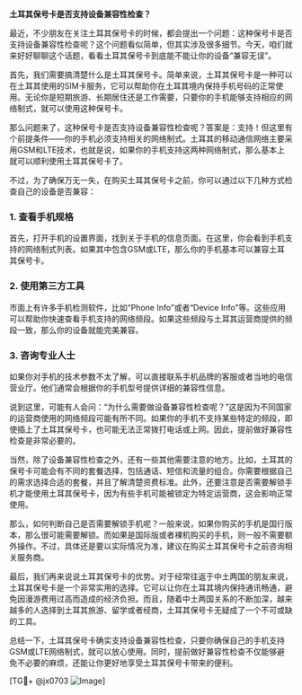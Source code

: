 **土耳其保号卡是否支持设备兼容性检查？**

最近，不少朋友在关注土耳其保号卡的时候，都会提出一个问题：这种保号卡是否支持设备兼容性检查呢？这个问题看似简单，但其实涉及很多细节。今天，咱们就来好好聊聊这个话题，看看土耳其保号卡到底能不能让你的设备“兼容无误”。

首先，我们需要搞清楚什么是土耳其保号卡。简单来说，土耳其保号卡是一种可以在土耳其使用的SIM卡服务，它可以帮助你在土耳其境内保持手机号码的正常使用。无论你是短期旅游、长期居住还是工作需要，只要你的手机能够支持相应的网络制式，就可以使用这种保号卡。

那么问题来了，这种保号卡是否支持设备兼容性检查呢？答案是：支持！但这里有个前提条件——你的手机必须支持相关的网络制式。土耳其的移动通信网络主要采用GSM和LTE技术，也就是说，如果你的手机支持这两种网络制式，那么基本上就可以顺利使用土耳其保号卡了。

不过，为了确保万无一失，在购买土耳其保号卡之前，你可以通过以下几种方式检查自己的设备是否兼容：

### 1. 查看手机规格
首先，打开手机的设置界面，找到关于手机的信息页面。在这里，你会看到手机支持的网络制式列表。如果其中包含GSM或LTE，那么你的手机基本可以兼容土耳其保号卡。

### 2. 使用第三方工具
市面上有许多手机检测软件，比如“Phone Info”或者“Device Info”等。这些应用可以帮助你快速查看手机支持的网络频段。如果这些频段与土耳其运营商提供的频段一致，那么你的设备就能完美兼容。

### 3. 咨询专业人士
如果你对手机的技术参数不太了解，可以直接联系手机品牌的客服或者当地的电信营业厅。他们通常会根据你的手机型号提供详细的兼容性信息。

说到这里，可能有人会问：“为什么需要做设备兼容性检查呢？”这是因为不同国家的运营商使用的网络频段可能有所不同。如果你的手机不支持某些特定的频段，即使插上了土耳其保号卡，也可能无法正常拨打电话或上网。因此，提前做好兼容性检查是非常必要的。

当然，除了设备兼容性检查之外，还有一些其他需要注意的地方。比如，土耳其的保号卡可能会有不同的套餐选择，包括通话、短信和流量的组合。你需要根据自己的需求选择合适的套餐，并且了解清楚资费标准。此外，还要注意是否需要解锁手机才能使用土耳其保号卡，因为有些手机可能被锁定为特定运营商，这会影响正常使用。

那么，如何判断自己是否需要解锁手机呢？一般来说，如果你购买的手机是国行版本，那么很可能需要解锁。而如果是国际版或者裸机购买的手机，则一般不需要额外操作。不过，具体还是要以实际情况为准，建议在购买土耳其保号卡之前咨询相关服务商。

最后，我们再来说说土耳其保号卡的优势。对于经常往返于中土两国的朋友来说，土耳其保号卡是一个非常实用的选择。它可以让你在土耳其境内保持通讯畅通，避免因漫游费用过高而造成的经济负担。而且，随着中土两国关系的不断加深，越来越多的人选择到土耳其旅游、留学或者经商，土耳其保号卡无疑成了一个不可或缺的工具。

总结一下，土耳其保号卡确实支持设备兼容性检查，只要你确保自己的手机支持GSM或LTE网络制式，就可以放心使用。同时，提前做好兼容性检查不仅能够避免不必要的麻烦，还能让你更好地享受土耳其保号卡带来的便利。

[TG💪+ @jx0703 ![Image](https://github.com/user-attachments/assets/dbca1d08-cadb-493c-b0ec-ad6f7a83f270)]